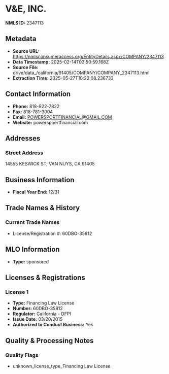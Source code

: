 # V&E, INC.

**NMLS ID:** 2347113

## Metadata
- **Source URL:** https://nmlsconsumeraccess.org/EntityDetails.aspx/COMPANY/2347113
- **Data Timestamp:** 2025-02-14T03:50:59.168Z
- **Source File:** drive/data_/california/91405/COMPANY/COMPANY_2347113.html
- **Extraction Time:** 2025-05-27T10:22:08.236733

## Contact Information
- **Phone:** 818-922-7822
- **Fax:** 818-781-3004
- **Email:** POWERSPORTFINANCIAL@GMAIL.COM
- **Website:** powerspoertfinancial.com

## Addresses
### Street Address
14555 KESWICK ST; VAN NUYS, CA 91405

## Business Information
- **Fiscal Year End:** 12/31

## Trade Names & History
### Current Trade Names
- License/Registration #: 60DBO-35812

## MLO Information
- **Type:** sponsored

## Licenses & Registrations

### License 1
- **Type:** Financing Law License
- **Number:** 60DBO-35812
- **Regulator:** California - DFPI
- **Issue Date:** 03/20/2015
- **Authorized to Conduct Business:** Yes

## Quality & Processing Notes
### Quality Flags
- unknown_license_type_Financing Law License
